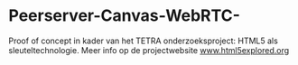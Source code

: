 Peerserver-Canvas-WebRTC-
=========================

Proof of concept in kader van het TETRA onderzoeksproject: HTML5 als sleuteltechnologie. Meer info op de projectwebsite www.html5explored.org
